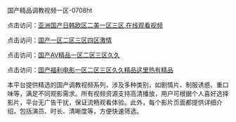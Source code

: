 国产精品调教视频一区-0708ht

点击访问：<a href="https://heiliaoe8ajia.pages.dev">亚洲国产日韩欧区二美一区三区,在线观看视频</a>

点击访问：<a href="https://heiliaoxqkkct.pages.dev">国产一区二区三区四区激情</a>

点击访问：<a href="https://heiliaoxwd5i8.pages.dev">国产AⅤ精品一区二区三区久久</a>

点击访问：<a href="https://heiliaowzu4ur.pages.dev">国产福利电影一区二区三区久久精品这里热有精品</a>

本平台提供精选的国产调教视频系列，涉及多种类别，如剧情片、制服诱惑、重口味等，满足不同观影需求。所有视频资源支持高清播放，用户可根据个人喜好选择影片，平台无广告干扰，保证流畅观看体验。此外，每个影片页面都提供详细介绍，包括演员、时长、清晰度等，方便快速筛选。

<span style="display:none;">[Canonical link](）</span>
